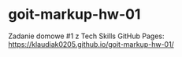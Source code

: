 # goit-markup-hw-01
Zadanie domowe #1 z Tech Skills
GitHub Pages: https://klaudiak0205.github.io/goit-markup-hw-01/
